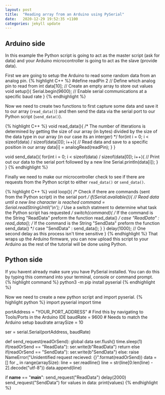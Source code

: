 ```yaml
---
layout: post
title:  "Reading array from an Arduino using PySerial"
date:   2020-12-29 19:52:35 +1100
categories: jekyll update
---
```


## Arduino side
In this example the Python script is going to act as the master script (ask for data) and your Arduino microcontroller is going to act as the slave (provide data).

First we are going to setup the Arduino to read some random data from an analog pin.
{% highlight C++ %}
#define readPin 2 // Define which analog pin to read from
int data[10]; // Create an empty array to store out values
void setup(){
    Serial.begin(9600); // Enable serial communications at a specific baud rate
}
{% endhighlight %}

Now we need to create two functions to first capture some data and save it to our array (`read_data()`) and then send the data via the serial port to our Python script (`send_data()`). 

{% highlight C++ %}
void read_data(){
    /* The number of itterations is determined by getting the size of 
    our array (in bytes) divided by the size of the data type in our array 
    (in our case its an interger) */
    for(int i = 0; i < sizeof(data) / sizeof(data[0]); i++){
        // Read data and save to a specific position in our array
        data[i] = analogRead(readPin); 
    }
}

void send_data(){
    for(int i = 0; i < sizeof(data) / sizeof(data[0]); i++){
        // Print out our data to the serial port followed by a new line
        Serial.println(data[i]);
    }
}
{% endhighlight %}

Finally we need to make our microcontroller check to see if there are requests from the Python script to either `read_data()` or `send_data()`.

{% highlight C++ %}
void loop(){
    /* Check if there are commands (sent from the Python script) 
    in the serial port */
    if(Serial.available()){
        // Read data until a new line character is reached
        command = Serial.readStringUntil('\n');
        /* Use a switch statment to determine what task the Python 
        script has requested */
        switch(command){
            /* If the command is the String "ReadData" preform the 
            function read_data() */
            case "ReadData" : read_data(); 
            /* If the command is the String "SendData" preform the 
            function send_data() */
            case "SendData" : send_data();
        }
    }
    delay(1000); // One second delay as this process isn't time sensitive
}
{% endhighlight %}
That wraps up the Arduino firmware, you can now upload this script to your Arduino as the rest of the tutorial will be done using Python.

## Python side
If you havent already make sure you have PySerial installed. You can do this by typing this command into your terminal, console or command prompt. 
{% highlight command %}
python3 -m pip install pyserial
{% endhighlight %}

Now we need to create a new python script and import pyserial.
{% highlight python %}
import pyserial
import time

portAddress = "YOUR_PORT_ADDRESS" # Find this by navigating to Tools/Ports in the Arduino IDE
baudRate = 9600 # Needs to match the Arduino setup baudrate
arraySize = 10

ser = serial.Serial(portAddress, baudRate)

def send_request(readOrSend):
    global data
    ser.flush()
    time.sleep(1)
    if(readOrSend == "ReadData"):
        ser.write(b"ReadData")
        return
    else if(readOrSend == "SendData"):
        ser.write(b"SendData")
    else:
        raise NameError("Unidentified request recieved: {}".format(readOrSend))
    data = []
    for _ in range(arraySize):
        line = ser.readline()
        line = str(line[0:len(line) - 2].decode("utf-8"))
        data.append(line)

if __name__ == "__main__":
    send_request("ReadData")
    delay(2000)
    send_request("SendData")
    for values in data:
        print(values)
{% endhighlight %}


[jekyll-docs]: https://jekyllrb.com/docs/home
[jekyll-gh]:   https://github.com/jekyll/jekyll
[jekyll-talk]: https://talk.jekyllrb.com/
